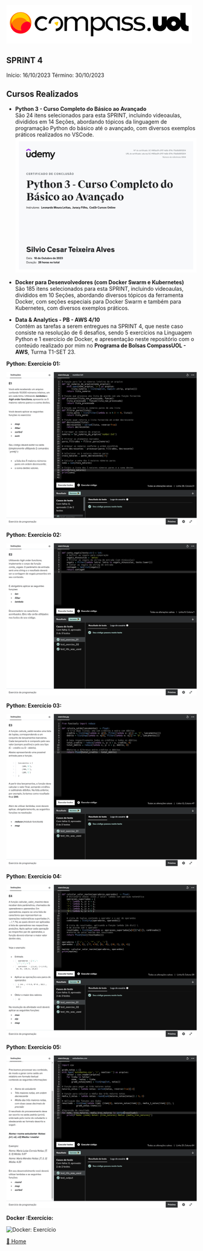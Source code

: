 ![Logo da CompassUoL](/img/Logo_CompassUOL.png)
## SPRINT 4
Início: 16/10/2023 Término: 30/10/2023

## Cursos Realizados

* **Python 3 - Curso Completo do Básico ao Avançado** </br>
São 24 itens selecionados para esta SPRINT, incluindo videoaulas, divididos em 14 Seções, abordando tópicos da linguagem de programação Python do básico até o avançado, com diversos exemplos práticos realizados no VSCode.
![Certificado de Python](/img/UC-f465ac9f-a747-4a5b-874c-75e8b88f3204.jpg)

* **Docker para Desenvolvedores (com Docker Swarm e Kubernetes)**</br>
São 185 itens selecionados para esta SPRINT, incluindo videoaulas, divididos em 10 Seções, abordando diversos tópicos da ferramenta Docker, com seções especiais para Docker Swarm e também para Kubernetes, com diversos exemplos práticos.

* **Data & Analytics - PB - AWS 4/10**</br>
Contém as tarefas a serem entregues na SPRINT 4, que neste caso consiste na resolução de 6 desafios, sendo 5 exercícios na Linguagem Python e 1 exercício de Docker, e apresentação neste repositório com o conteúdo realizado por mim no **Programa de Bolsas CompassUOL - AWS**, Turma T1-SET 23.

**Python: Exercício 01:**

![Python: Exercício 01](/SPRINT%204/img/Ex01.png)

**Python: Exercício 02:**

![Python: Exercício 02](/SPRINT%204/img/Ex02.png)

**Python: Exercício 03:**

![Python: Exercício 03](/SPRINT%204/img/Ex03.png)

**Python: Exercício 04:**

![Python: Exercício 04](/SPRINT%204/img/Ex04.png)

**Python: Exercício 05:**

![Python: Exercício 05](/SPRINT%204/img/Ex05.png)

**Docker :Exercício:**

![Docker: Exercício]()



[:file_folder: Home](/)